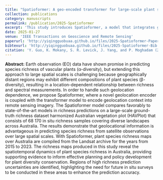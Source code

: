 ```yaml
---
title: "Spatioformer: A geo-encoded transformer for large-scale plant species richness prediction"
collection: publications
category: manuscripts
permalink: /publication/2025-Spatioformer
excerpt: 'This study introduces Spatioformer, a model that integrates geolocation context with satellite imagery to predict plant species richness across large spatial scales, which is employed to map Australia’s plant diversity.'
date: 2025-01-27
venue: 'IEEE Transactions on Geoscience and Remote Sensing'
paperurl: 'http://yiqingguobuaa.github.io/files/2025-Spatioformer-Paper.pdf'
bibtexurl: 'http://yiqingguobuaa.github.io/files/2025-Spatioformer-Bib.txt'
citation: 'Y. Guo, K. Mokany, S. R. Levick, J. Yang, and P. Moghadam (2025). Spatioformer: A geo-encoded transformer for large-scale plant species richness prediction. IEEE Transactions on Geoscience and Remote Sensing, 63, 4403216.'
---
```

**Abstract:** Earth observation (EO) data have shown promise in predicting species richness of vascular plants (α-diversity), but extending this approach to large spatial scales is challenging because geographically distant regions may exhibit different compositions of plant species (β-diversity), resulting in a location-dependent relationship between richness and spectral measurements. In order to handle such geolocation dependence, we propose Spatioformer, where a novel geolocation encoder is coupled with the transformer model to encode geolocation context into remote sensing imagery. The Spatioformer model compares favorably to state-of-the-art models in richness predictions on a large-scale ground-truth richness dataset harmonized Australian vegetation plot (HAVPlot) that consists of 68 170 in situ richness samples covering diverse landscapes across Australia. The results demonstrate that geolocational information is advantageous in predicting species richness from satellite observations over large spatial scales. With Spatioformer, plant species richness maps over Australia are compiled from the Landsat archive for the years from 2015 to 2023. The richness maps produced in this study reveal the spatiotemporal dynamics of plant species richness in Australia, providing supporting evidence to inform effective planning and policy development for plant diversity conservation. Regions of high richness prediction uncertainties are identified, highlighting the need for future in situ surveys to be conducted in these areas to enhance the prediction accuracy.

